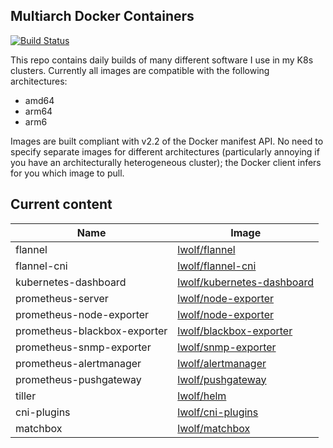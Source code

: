 Multiarch Docker Containers
--
[![Build Status](https://travis-ci.org/lwolf/docker-multiarch.svg?branch=master)](https://travis-ci.org/lwolf/docker-multiarch)

This repo contains daily builds of many different software I use in my K8s clusters.
Currently all images are compatible with the following architectures:

* amd64
* arm64
* arm6

Images are built compliant with v2.2 of the Docker manifest API. No need to specify separate images for different architectures (particularly annoying if you have an architecturally heterogeneous cluster); the Docker client infers for you which image to pull.

Current content
--

| Name  | Image |
| ------------- | ------------- |
| flannel  | [lwolf/flannel](https://hub.docker.com/r/lwolf/flannel)  |
| flannel-cni  | [lwolf/flannel-cni](https://hub.docker.com/r/lwolf/flannel-cni)  |
| kubernetes-dashboard  | [lwolf/kubernetes-dashboard](https://hub.docker.com/r/lwolf/kubernetes-dashboard)  |
| prometheus-server  | [lwolf/node-exporter](https://hub.docker.com/r/lwolf/prometheus)  |
| prometheus-node-exporter  | [lwolf/node-exporter](https://hub.docker.com/r/lwolf/node-exporter)  |
| prometheus-blackbox-exporter  | [lwolf/blackbox-exporter](https://hub.docker.com/r/lwolf/blackbox-exporter)  |
| prometheus-snmp-exporter  | [lwolf/snmp-exporter](https://hub.docker.com/r/lwolf/snmp-exporter)  |
| prometheus-alertmanager  | [lwolf/alertmanager](https://hub.docker.com/r/lwolf/alertmanager)  |
| prometheus-pushgateway  | [lwolf/pushgateway](https://hub.docker.com/r/lwolf/pushgateway)  |
| tiller   | [lwolf/helm](https://hub.docker.com/r/lwolf/helm) |
| cni-plugins  | [lwolf/cni-plugins](https://hub.docker.com/r/lwolf/cni-plugins) |
| matchbox| [lwolf/matchbox](https://hub.docker.com/r/lwolf/matchbox) |
